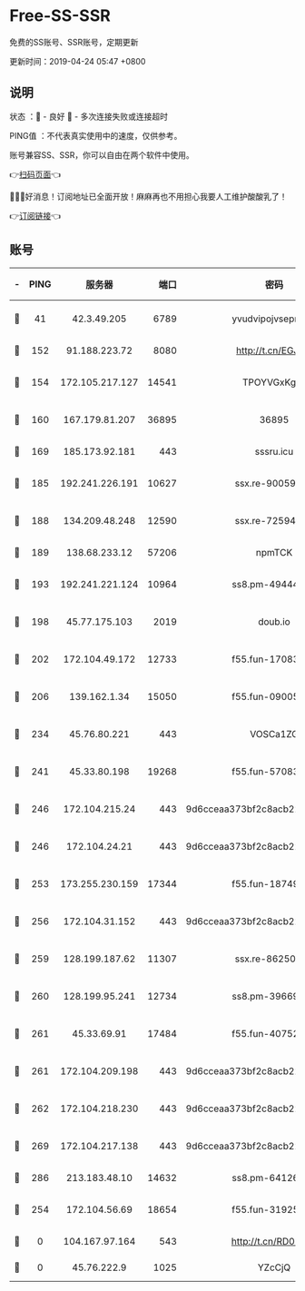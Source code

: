 # Free-SS-SSR

免费的SS账号、SSR账号，定期更新

更新时间：2019-04-24 05:47 +0800

## 说明

状态     ：🙂 - 良好 🙁 - 多次连接失败或连接超时

PING值   ：不代表真实使用中的速度，仅供参考。

账号兼容SS、SSR，你可以自由在两个软件中使用。

👉[扫码页面](https://liesauer.github.io/Free-SS-SSR/)👈

🎉🎉🎉好消息！订阅地址已全面开放！麻麻再也不用担心我要人工维护酸酸乳了！

👉[订阅链接](https://www.liesauer.net/yogurt/subscribe?ACCESS_TOKEN=DAYxR3mMaZAsaqUb)👈

## 账号

|-|PING|服务器|端口|密码|加密方式|区域|
|:----:|:----:|:-----:|-----:|:----:|:----:|:----:|
|🙂|41|42.3.49.205|6789|yvudvipojvseprugib|aes-256-cfb|HK|
|🙂|152|91.188.223.72|8080|http://t.cn/EGJIyrl|rc4-md5|RU|
|🙂|154|172.105.217.127|14541|TPOYVGxKglpi|aes-256-cfb|JP|
|🙂|160|167.179.81.207|36895|36895|aes-256-cfb|JP|
|🙂|169|185.173.92.181|443|sssru.icu|rc4-md5|RU|
|🙂|185|192.241.226.191|10627|ssx.re-90059396|aes-256-cfb|US|
|🙂|188|134.209.48.248|12590|ssx.re-72594146|aes-256-cfb|US|
|🙂|189|138.68.233.12|57206|npmTCK|rc4-md5|US|
|🙂|193|192.241.221.124|10964|ss8.pm-49444902|aes-256-cfb|US|
|🙂|198|45.77.175.103|2019|doub.io|aes-128-ctr|SG|
|🙂|202|172.104.49.172|12733|f55.fun-17083510|aes-256-cfb|SG|
|🙂|206|139.162.1.34|15050|f55.fun-09005497|aes-256-cfb|SG|
|🙂|234|45.76.80.221|443|VOSCa1ZG|aes-256-cfb|DE|
|🙂|241|45.33.80.198|19268|f55.fun-57083371|aes-256-cfb|US|
|🙂|246|172.104.215.24|443|9d6cceaa373bf2c8acb22e60b6a58be6|aes-256-cfb|US|
|🙂|246|172.104.24.21|443|9d6cceaa373bf2c8acb22e60b6a58be6|aes-256-cfb|US|
|🙂|253|173.255.230.159|17344|f55.fun-18749119|aes-256-cfb|US|
|🙂|256|172.104.31.152|443|9d6cceaa373bf2c8acb22e60b6a58be6|aes-256-cfb|US|
|🙂|259|128.199.187.62|11307|ssx.re-86250492|aes-256-cfb|SG|
|🙂|260|128.199.95.241|12734|ss8.pm-39669499|aes-256-cfb|SG|
|🙂|261|45.33.69.91|17484|f55.fun-40752674|aes-256-cfb|US|
|🙂|261|172.104.209.198|443|9d6cceaa373bf2c8acb22e60b6a58be6|aes-256-cfb|US|
|🙂|262|172.104.218.230|443|9d6cceaa373bf2c8acb22e60b6a58be6|aes-256-cfb|US|
|🙂|269|172.104.217.138|443|9d6cceaa373bf2c8acb22e60b6a58be6|aes-256-cfb|US|
|🙂|286|213.183.48.10|14632|ss8.pm-64126752|rc4-md5|RU|
|🙂|254|172.104.56.69|18654|f55.fun-31925576|aes-256-cfb|SG|
|🙁|0|104.167.97.164|543|http://t.cn/RD0D7sx|rc4-md5|CA|
|🙁|0|45.76.222.9|1025|YZcCjQ|rc4-md5|JP|
